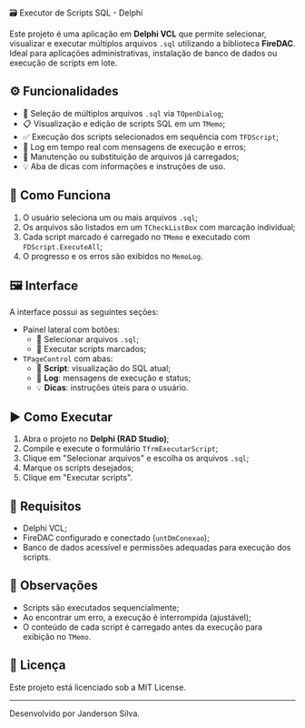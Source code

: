 
🗃️ Executor de Scripts SQL - Delphi

Este projeto é uma aplicação em **Delphi VCL** que permite selecionar, visualizar e executar múltiplos arquivos `.sql` utilizando a biblioteca **FireDAC**. Ideal para aplicações administrativas, instalação de banco de dados ou execução de scripts em lote.

## ⚙️ Funcionalidades

- 📂 Seleção de múltiplos arquivos `.sql` via `TOpenDialog`;
- 📋 Visualização e edição de scripts SQL em um `TMemo`;
- ✅ Execução dos scripts selecionados em sequência com `TFDScript`;
- 🧾 Log em tempo real com mensagens de execução e erros;
- 🔄 Manutenção ou substituição de arquivos já carregados;
- 💡 Aba de dicas com informações e instruções de uso.

## 🧠 Como Funciona

1. O usuário seleciona um ou mais arquivos `.sql`;
2. Os arquivos são listados em um `TCheckListBox` com marcação individual;
3. Cada script marcado é carregado no `TMemo` e executado com `FDScript.ExecuteAll`;
4. O progresso e os erros são exibidos no `MemoLog`.

## 🖼️ Interface

A interface possui as seguintes seções:

- Painel lateral com botões:
  - 🔘 Selecionar arquivos `.sql`;
  - 🚀 Executar scripts marcados;
- `TPageControl` com abas:
  - 📜 **Script**: visualização do SQL atual;
  - 🧾 **Log**: mensagens de execução e status;
  - 💡 **Dicas**: instruções úteis para o usuário.

## ▶️ Como Executar

1. Abra o projeto no **Delphi (RAD Studio)**;
2. Compile e execute o formulário `TfrmExecutarScript`;
3. Clique em "Selecionar arquivos" e escolha os arquivos `.sql`;
4. Marque os scripts desejados;
5. Clique em "Executar scripts".

## 🔧 Requisitos

- Delphi VCL;
- FireDAC configurado e conectado (`untDmConexao`);
- Banco de dados acessível e permissões adequadas para execução dos scripts.

## 💾 Observações

- Scripts são executados sequencialmente;
- Ao encontrar um erro, a execução é interrompida (ajustável);
- O conteúdo de cada script é carregado antes da execução para exibição no `TMemo`.

## 📃 Licença

Este projeto está licenciado sob a MIT License.

---

Desenvolvido por Janderson Silva.
